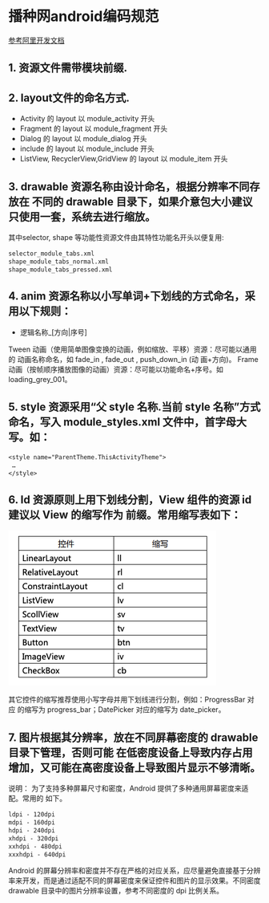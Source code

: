 # 播种网android编码规范

[参考阿里开发文档](https://102.alibaba.com/downloadFile.do?file=1520478361732/Android_v9.pdf)

## 1. 资源文件需带模块前缀.

## 2. layout文件的命名方式.

* Activity 的 layout 以 module\_activity 开头
* Fragment 的 layout 以 module\_fragment 开头
* Dialog 的 layout 以 module\_dialog 开头
* include 的 layout 以 module\_include 开头
* ListView, RecyclerView,GridView 的 layout 以 module\_item 开头

## 3. drawable 资源名称由设计命名，根据分辨率不同存放在 不同的 drawable 目录下，如果介意包大小建议只使用一套，系统去进行缩放。

其中selector, shape 等功能性资源文件由其特性功能名开头以便复用:

```text
selector_module_tabs.xml
shape_module_tabs_normal.xml
shape_module_tabs_pressed.xml
```

## 4. anim 资源名称以小写单词+下划线的方式命名，采用以下规则：

* 逻辑名称\_\[方向\|序号\]

Tween 动画（使用简单图像变换的动画，例如缩放、平移）资源：尽可能以通用的 动画名称命名，如 fade\_in , fade\_out , push\_down\_in \(动 画+方向\)。 Frame 动画（按帧顺序播放图像的动画）资源：尽可能以功能命名+序号。如 loading\_grey\_001。

## 5. style 资源采用“父 style 名称.当前 style 名称”方式命名，写入 module\_styles.xml 文件中，首字母大写。如：

```text
<style name="ParentTheme.ThisActivityTheme">
 …
</style>
```

## 6. Id 资源原则上用下划线分割，View 组件的资源 id 建议以 View 的缩写作为 前缀。常用缩写表如下：

![](.gitbook/assets/image.png)

其它控件的缩写推荐使用小写字母并用下划线进行分割，例如：ProgressBar 对应 的缩写为 progress\_bar；DatePicker 对应的缩写为 date\_picker。

## 7. 图片根据其分辨率，放在不同屏幕密度的 drawable 目录下管理，否则可能 在低密度设备上导致内存占用增加，又可能在高密度设备上导致图片显示不够清晰。

说明： 为了支持多种屏幕尺寸和密度，Android 提供了多种通用屏幕密度来适配。常用的 如下。

```text
ldpi - 120dpi
mdpi - 160dpi
hdpi - 240dpi
xhdpi - 320dpi
xxhdpi - 480dpi
xxxhdpi - 640dpi
```

Android 的屏幕分辨率和密度并不存在严格的对应关系，应尽量避免直接基于分辨 率来开发，而是通过适配不同的屏幕密度来保证控件和图片的显示效果。不同密度 drawable 目录中的图片分辨率设置，参考不同密度的 dpi 比例关系。

